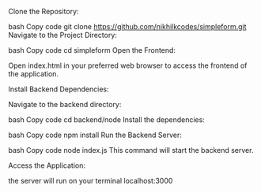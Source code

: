Clone the Repository:

bash
Copy code
git clone https://github.com/nikhilkcodes/simpleform.git
Navigate to the Project Directory:

bash
Copy code
cd simpleform
Open the Frontend:

Open index.html in your preferred web browser to access the frontend of the application.

Install Backend Dependencies:

Navigate to the backend directory:

bash
Copy code
cd backend/node
Install the dependencies:

bash
Copy code
npm install
Run the Backend Server:

bash
Copy code
node index.js
This command will start the backend server.

Access the Application:

the server will run on your terminal localhost:3000
